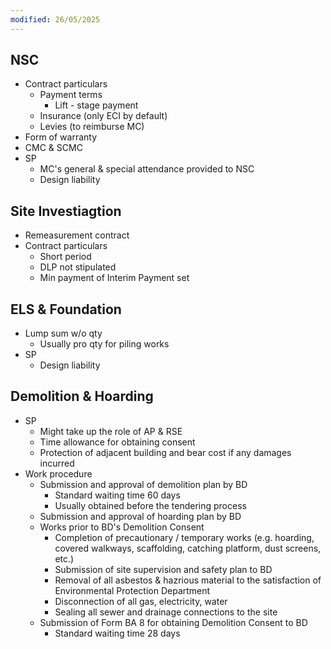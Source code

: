 ```yaml
---
modified: 26/05/2025
---
```

## NSC

- Contract particulars
	- Payment terms
		- Lift - stage payment
	- Insurance (only ECI by default)
	- Levies (to reimburse MC)
- Form of warranty
- CMC & SCMC
- SP
	- MC's general & special attendance provided to NSC
	- Design liability

## Site Investiagtion

- Remeasurement contract
- Contract particulars
	- Short period
	- DLP not stipulated
	- Min payment of Interim Payment set

## ELS & Foundation

- Lump sum w/o qty
	- Usually pro qty for piling works
- SP
	- Design liability

## Demolition & Hoarding

- SP
	- Might take up the role of AP & RSE
	- Time allowance for obtaining consent
	- Protection of adjacent building and bear cost if any damages incurred
- Work procedure
	- Submission and approval of demolition plan by BD
		- Standard waiting time 60 days
		- Usually obtained before the tendering process
	- Submission and approval of hoarding plan by BD
	- Works prior to BD's Demolition Consent
		- Completion of precautionary / temporary works (e.g. hoarding, covered walkways, scaffolding, catching platform, dust screens, etc.)
		- Submission of site supervision and safety plan to BD
		- Removal of all asbestos & hazrious material to the satisfaction of Environmental Protection Department
		- Disconnection of all gas, electricity, water
		- Sealing all sewer and drainage connections to the site
	- Submission of Form BA 8 for obtaining Demolition Consent to BD
		- Standard waiting time 28 days